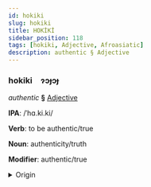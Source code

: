 ```yaml
---
id: hokiki
slug: hokiki
title: HOKİKİ
sidebar_position: 118
tags: [hokiki, Adjective, Afroasiatic]
description: authentic § Adjective
---
```


### hokiki&emsp;<span kind="abugida">ɂɔɟɔɟ</span>

*authentic* **§** [Adjective](../../tags/Adjective)

**IPA**: /ˈhɑ.ki.ki/

**Verb**: to be authentic/true

**Noun**: authenticity/truth

**Modifier**: authentic/true

<details>
    <summary>Origin</summary>
    Arabic حَقِيقِيّ ḥaqīqiyy <br/>
    <em>Afroasiatic Language Family</em>
</details>